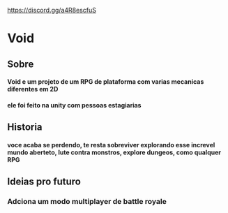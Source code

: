 https://discord.gg/a4R8escfuS
# Void
## Sobre
#### Void e um projeto de um RPG de plataforma com varias mecanicas diferentes em 2D
#### ele foi feito na unity com pessoas estagiarias
## Historia
#### voce acaba se perdendo, te resta sobreviver explorando esse increvel mundo aberteto, lute contra monstros, explore dungeos, como qualquer RPG
## Ideias pro futuro
### Adciona um modo multiplayer de battle royale
